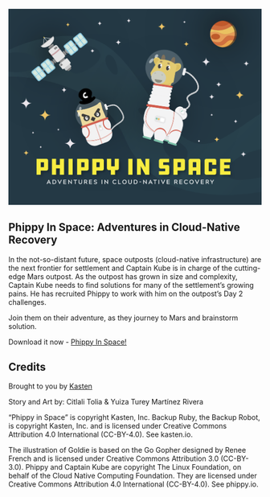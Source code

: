 ![Phippy In space Cover](https://github.com/kastenhq/Phippy-In-Space/raw/main/Phippy%20In%20Space%20-%20Cover.png)

## Phippy In Space: Adventures in Cloud-Native Recovery

In the not-so-distant future, space outposts (cloud-native infrastructure) are the next frontier for settlement and Captain Kube is in charge of the cutting-edge Mars outpost. As the outpost has grown in size and complexity, Captain Kube needs to find solutions for many of the settlement’s growing pains. He has recruited Phippy to work with him on the outpost’s Day 2 challenges.
 
Join them on their adventure, as they journey to Mars and brainstorm solution.

Download it now - [Phippy In Space!](https://github.com/kastenhq/phippy-in-space/blob/main/Phippy%20in%20Space%20-%20Adventures%20in%20Cloud-Native%20Recovery.pdf)

## Credits

Brought to you by [Kasten](https://www.kasten.io)

Story and Art by: Citlali Tolia & Yuiza Turey Martínez Rivera

“Phippy in Space” is copyright Kasten, Inc. Backup Ruby, the Backup Robot, is copyright Kasten, Inc. and is licensed under Creative Commons Attribution 4.0 International (CC-BY-4.0). See kasten.io.

The illustration of Goldie is based on the Go Gopher designed by Renee French and is licensed under Creative Commons Attribution 3.0 (CC-BY-3.0). Phippy and Captain Kube are copyright The Linux Foundation, on behalf of the Cloud Native Computing Foundation. They are licensed under Creative Commons Attribution 4.0 International (CC-BY-4.0). See phippy.io.
